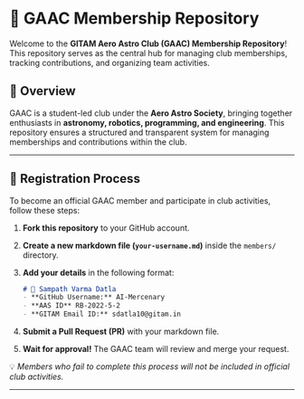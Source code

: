 # 🚀 GAAC Membership Repository 

Welcome to the **GITAM Aero Astro Club (GAAC) Membership Repository**! This repository serves as the central hub for managing club memberships, tracking contributions, and organizing team activities.  

## 📌 Overview  

GAAC is a student-led club under the **Aero Astro Society**, bringing together enthusiasts in **astronomy, robotics, programming, and engineering**. This repository ensures a structured and transparent system for managing memberships and contributions within the club.  

---

## 📝 Registration Process  

To become an official GAAC member and participate in club activities, follow these steps:  

1. **Fork this repository** to your GitHub account.  
2. **Create a new markdown file (`your-username.md`)** inside the `members/` directory.  
3. **Add your details** in the following format:  

    ```markdown
    # 🚀 Sampath Varma Datla
    - **GitHub Username:** AI-Mercenary
    - **AAS ID** RB-2022-5-2
    - **GITAM Email ID:** sdatla10@gitam.in
    ```

4. **Submit a Pull Request (PR)** with your markdown file.  
5. **Wait for approval!** The GAAC team will review and merge your request.  

💡 *Members who fail to complete this process will not be included in official club activities.*  

---


